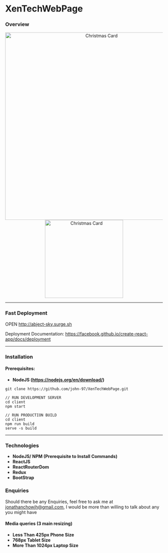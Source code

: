 # XenTechWebPage

### Overview

<p align="center">
  <img src="https://i.imgur.com/LUUiERC.png" width="600" title="Christmas Card">
  <img src="https://i.imgur.com/RjAK5W8.png" width="250" title="Christmas Card">
</p>

---

### Fast Deployment

OPEN http://abject-sky.surge.sh

Deployment Documentation: https://facebook.github.io/create-react-app/docs/deployment

---

### Installation

#### Prerequisites: 
* **NodeJS (https://nodejs.org/en/download/)**

```
git clone https://github.com/john-97/XenTechWebPage.git

// RUN DEVELOPMENT SERVER
cd client
npm start

// RUN PRODUCTION BUILD
cd client
npm run build
serve -s build
```

---

### Technologies
* **NodeJS/ NPM (Prerequisite to Install Commands)**
* **ReactJS**
* **ReactRouterDom**
* **Redux**
* **BootStrap**

### Enquiries
Should there be any Enquiries, feel free to ask me at jonathanchowjh@gmail.com, I would be more than willing to talk about any you might have

#### Media queries (3 main resizing)
* **Less Than 425px Phone Size**
* **768px Tablet Size**
* **More Than 1024px Laptop Size**